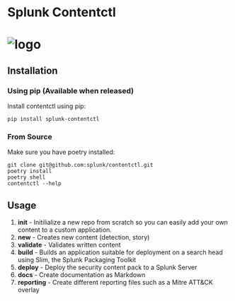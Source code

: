 
# Splunk Contentctl
![logo](docs/contentctl-logo.png)
=====


## Installation


### Using pip (Available when released)
Install contentctl using pip: 
```
pip install splunk-contentctl
```

### From Source
Make sure you have poetry installed:
```
git clone git@github.com:splunk/contentctl.git
poetry install
poetry shell
contentctl --help
```


## Usage

1. **init** - Initilialize a new repo from scratch so you can easily add your own content to a custom application. 
2. **new** - Creates new content (detection, story)
3. **validate** - Validates written content
4. **build** - Builds an application suitable for deployment on a search head using Slim, the Splunk Packaging Toolkit
5. **deploy** - Deploy the security content pack to a Splunk Server
6. **docs** - Create documentation as Markdown
7. **reporting** - Create different reporting files such as a Mitre ATT&CK overlay


